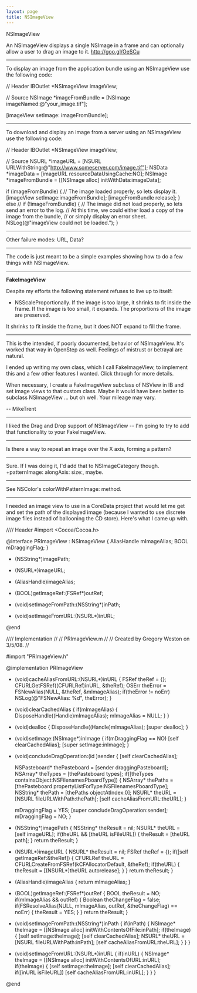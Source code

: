 ```yaml
---
layout: page
title: NSImageView
---
```


NSImageView

An NSImageView displays a single NSImage in a frame and can optionally allow a user to drag an image to it. http://goo.gl/OeSCu

----

To display an image from the application bundle using an NSImageView use the following code:

    
// Header
IBOutlet *NSImageView imageView;

// Source
NSImage *imageFromBundle = [NSImage imageNamed:@"your_image.tif"];

[imageView setImage: imageFromBundle];


----

To download and display an image from a server using an NSImageView use the following code:

    
// Header
IBOutlet *NSImageView imageView;

// Source
NSURL *imageURL = [NSURL URLWithString:@"http://www.someserver.com/image.tif"];
NSData *imageData = [imageURL resourceDataUsingCache:NO];
NSImage *imageFromBundle = [[NSImage alloc] initWithData:imageData];

if (imageFromBundle)
{
    // The image loaded properly, so lets display it.
    [imageView setImage:imageFromBundle];
    [imageFromBundle release];
}
else  //  if (!imageFromBundle)
{
    // The image did not load properly, so lets send an error to the log.
    // At this time, we could either load a copy of the image from the bundle,
    // or simply display an error sheet.
    NSLog(@"imageView could not be loaded.");
}


----

Other failure modes:  URL, Data?

----

The code is just meant to be a simple examples showing how to do a few things with NSImageView.

----

**FakeImageView**

Despite my efforts the following statement refuses to live up to itself:

* NSScaleProportionally. If the image is too large, it shrinks to fit inside the frame. If the image is too small, it expands. The proportions of the image are preserved.

It shrinks to fit inside the frame, but it does NOT expand to fill the frame.

----

This is the intended, if poorly documented, behavior of NSImageView. It's worked that way in OpenStep as well. Feelings of mistrust or betrayal are natural.

I ended up writing my own class, which I call FakeImageView, to implement this and a few other features I wanted. Click through for more details.

When necessary, I create a FakeImageView subclass of NSView in IB and set image views to that custom class. Maybe it would have been better to subclass NSImageView ... but oh well. Your mileage may vary. 

-- MikeTrent

----

I liked the Drag and Drop support of NSImageView -- I'm going to try to add that functionality to your FakeImageView.

----

Is there a way to repeat an image over the X axis, forming a pattern?

----

Sure. If I was doing it, I'd add that to NSImageCategory though.     +patternImage: alongAxis: size:, maybe.

----

See NSColor's colorWithPatternImage: method.

----

I needed an image view to use in a CoreData project that would let me get and set the path of the displayed image (because I wanted to use discrete image files instead of ballooning the CD store). Here's what I came up with.

    
//// Header
#import <Cocoa/Cocoa.h>

@interface PRImageView : NSImageView
{
	AliasHandle mImageAlias;
	BOOL mDraggingFlag;
}

- (NSString*)imagePath;
- (NSURL*)imageURL;
- (AliasHandle)imageAlias;
- (BOOL)getImageRef:(FSRef*)outRef;

- (void)setImageFromPath:(NSString*)inPath;
- (void)setImageFromURL:(NSURL*)inURL;

@end

//// Implementation
//
//  PRImageView.m
//
//  Created by Gregory Weston on 3/5/08.
//

#import "PRImageView.h"


@implementation PRImageView

- (void)cacheAliasFromURL:(NSURL*)inURL
{
	FSRef theRef = {};
	CFURLGetFSRef((CFURLRef)inURL, &theRef);
	OSErr theError = FSNewAlias(NULL, &theRef, &mImageAlias);
	if(theError != noErr) NSLog(@"FSNewAlias: %d", theError);
}

- (void)clearCachedAlias
{
	if(mImageAlias)
	{
		DisposeHandle((Handle)mImageAlias);
		mImageAlias = NULL;
	}
}

- (void)dealloc
{
	DisposeHandle((Handle)mImageAlias);
	[super dealloc];
}

- (void)setImage:(NSImage*)inImage
{
	if(mDraggingFlag == NO) [self clearCachedAlias];
	[super setImage:inImage];
}

- (void)concludeDragOperation:(id <NSDraggingInfo>)sender
{
	[self clearCachedAlias];

	NSPasteboard* thePasteboard = [sender draggingPasteboard];
	NSArray* theTypes = [thePasteboard types];
	if([theTypes containsObject:NSFilenamesPboardType])
	{
		NSArray* thePaths = [thePasteboard propertyListForType:NSFilenamesPboardType];
		NSString* thePath = [thePaths objectAtIndex:0];
		NSURL* theURL = [NSURL fileURLWithPath:thePath];
		[self cacheAliasFromURL:theURL];
	}

	mDraggingFlag = YES;
	[super concludeDragOperation:sender];
	mDraggingFlag = NO;
}

- (NSString*)imagePath
{
	NSString* theResult = nil;
	NSURL* theURL = [self imageURL];
	if(theURL && [theURL isFileURL])
	{
		theResult = [theURL path];
	}
	return theResult;
}

- (NSURL*)imageURL
{
	NSURL* theResult = nil;
	FSRef theRef = {};
	if([self getImageRef:&theRef])
	{
		CFURLRef theURL = CFURLCreateFromFSRef(kCFAllocatorDefault, &theRef);
		if(theURL)
		{
			theResult = [(NSURL*)theURL autorelease];
		}
	}
	return theResult;
}

- (AliasHandle)imageAlias
{
	return mImageAlias;
}

- (BOOL)getImageRef:(FSRef*)outRef
{
	BOOL theResult = NO;
	if(mImageAlias && outRef)
	{
		Boolean theChangeFlag = false;
		if(FSResolveAlias(NULL, mImageAlias, outRef, &theChangeFlag) == noErr)
		{
			theResult = YES;
		}
	}
	return theResult;
}

- (void)setImageFromPath:(NSString*)inPath
{
	if(inPath)
	{
		NSImage* theImage = [[NSImage alloc] initWithContentsOfFile:inPath];
		if(theImage)
		{
			[self setImage:theImage];
			[self clearCachedAlias];
			NSURL* theURL = [NSURL fileURLWithPath:inPath];
			[self cacheAliasFromURL:theURL];
		}
	}
}

- (void)setImageFromURL:(NSURL*)inURL
{
	if(inURL)
	{
		NSImage* theImage = [[NSImage alloc] initWithContentsOfURL:inURL];
		if(theImage)
		{
			[self setImage:theImage];
			[self clearCachedAlias];
			if([inURL isFileURL]) [self cacheAliasFromURL:inURL];
		}
	}
}

@end


